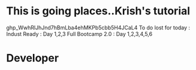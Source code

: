 # This is going places..Krish's tutorial
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
To do lost for today :
Indust Ready : Day 1,2,3
Full Bootcamp 2.0 : Day 1,2,3,4,5,6
# Developer



